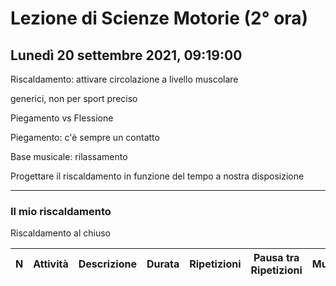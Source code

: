 # Lezione di Scienze Motorie (2° ora) 
## Lunedì 20 settembre 2021, 09:19:00

Riscaldamento: attivare circolazione a livello muscolare

generici, non per sport preciso


Piegamento vs Flessione


Piegamento: c'è sempre un contatto


Base musicale: rilassamento


Progettare il riscaldamento in funzione del tempo a nostra disposizione 

---
### Il mio riscaldamento
Riscaldamento al chiuso

|N|Attività|Descrizione|Durata|Ripetizioni|Pausa tra Ripetizioni|Musica|
|---|---|---|---|---|---|---|

<!--stackedit_data:
eyJoaXN0b3J5IjpbLTE0NDUyNjY1MThdfQ==
-->